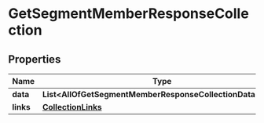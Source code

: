# GetSegmentMemberResponseCollection

## Properties
Name | Type | Description | Notes
------------ | ------------- | ------------- | -------------
**data** | **List&lt;AllOfGetSegmentMemberResponseCollectionDataItems&gt;** |  | 
**links** | [**CollectionLinks**](CollectionLinks.md) |  |  [optional]
